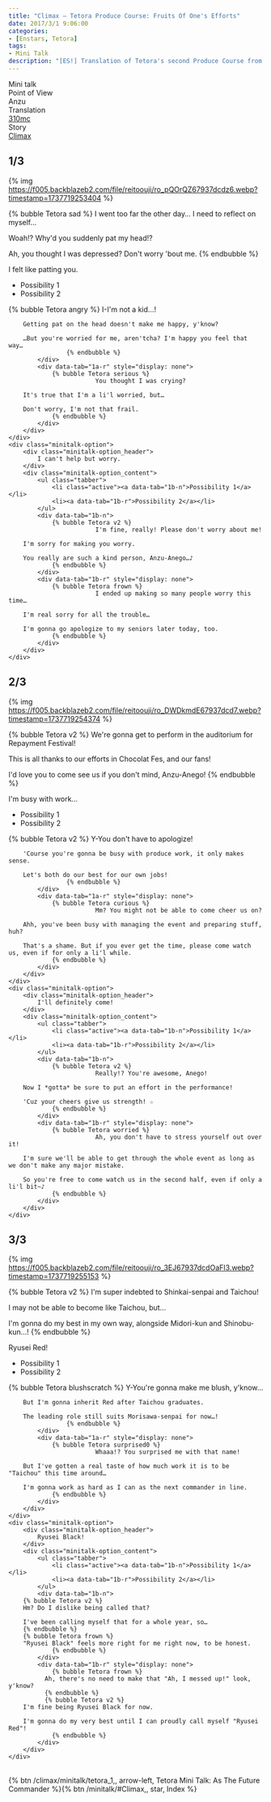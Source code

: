 ```yaml
---
title: "Climax – Tetora Produce Course: Fruits Of One's Efforts"
date: 2017/3/1 9:06:00
categories:
- [Enstars, Tetora]
tags:
- Mini Talk
description: "[ES!] Translation of Tetora's second Produce Course from Climax. From Anzu's POV."
---
```

<div class="three-wrapper" style="--storyColor:#5ac189;--storyColor-rgb:90,193,137;--storyColor-h:147.4;--storyColor-s:45.4%;--storyColor-l:55.5%;">
    <div class="info-area">
        <div class="info">
            <div class="info-item characters">
          <div class="label">
              Mini talk
          </div>
          <div class="value">
								<a href="/categories/Enstars/Tetora" character="Tetora"></a>
          </div>
            </div>
            <div class="info-item one">
          <div class="label">
              Point of View
          </div>
          <div class="value">
              Anzu
          </div>
            </div>
            <div class="info-item two">
          <div class="label">
              Translation
          </div>
          <div class="value">
              <a href="/about">310mc</a>
          </div>
            </div>
            <div class="info-item three">
          <div class="label">
             Story
          </div>
          <div class="value">
              <a href="/climax">Climax</a>
          </div>
            </div>
        </div>
    </div>
</div>

<!-- more -->
## <div mt="rare"></div> 1/3

{% img https://f005.backblazeb2.com/file/reitoouji/ro_pQOrQZ67937dcdz6.webp?timestamp=1737719253404 %}

{% bubble Tetora sad %}
I went too far the other day… I need to reflect on myself…

Woah!? Why'd you suddenly pat my head!?

Ah, you thought I was depressed? Don't worry 'bout me.
{% endbubble %}

<div class="minitalk" character="Anzu">
    <div class="minitalk-option">
        <div class="minitalk-option_header">
            I felt like patting you.
        </div>
        <div class="minitalk-option_content">
			<ul class="tabber">
				<li class="active"><a data-tab="1a-n">Possibility 1</a></li>
				<li><a data-tab="1a-r">Possibility 2</a></li>
			</ul>
			<div data-tab="1a-n">
            	{% bubble Tetora angry %}
							I-I'm not a kid…!

        Getting pat on the head doesn't make me happy, y'know?

        …But you're worried for me, aren'tcha? I'm happy you feel that way…
					{% endbubble %}
			</div>
			<div data-tab="1a-r" style="display: none">
            	{% bubble Tetora serious %}
							You thought I was crying?

        It's true that I'm a li'l worried, but…

        Don't worry, I'm not that frail.
				{% endbubble %}
			</div>
        </div>
    </div>
	<div class="minitalk-option">
        <div class="minitalk-option_header">
            I can't help but worry.
        </div>
        <div class="minitalk-option_content">
			<ul class="tabber">
				<li class="active"><a data-tab="1b-n">Possibility 1</a></li>
				<li><a data-tab="1b-r">Possibility 2</a></li>
			</ul>
			<div data-tab="1b-n">
            	{% bubble Tetora v2 %}
							I'm fine, really! Please don't worry about me!

        I'm sorry for making you worry.

        You really are such a kind person, Anzu-Anego…♪
				{% endbubble %}
			</div>
			<div data-tab="1b-r" style="display: none">
            	{% bubble Tetora frown %}
							I ended up making so many people worry this time…

        I'm real sorry for all the trouble…

        I'm gonna go apologize to my seniors later today, too.
				{% endbubble %}
			</div>
        </div>
    </div>
</div>

## <div mt="rare"></div> 2/3

{% img https://f005.backblazeb2.com/file/reitoouji/ro_DWDkmdE67937dcd7.webp?timestamp=1737719254374 %}

{% bubble Tetora v2 %}
We're gonna get to perform in the auditorium for Repayment Festival!

This is all thanks to our efforts in Chocolat Fes, and our fans!

I'd love you to come see us if you don't mind, Anzu-Anego!
{% endbubble %}

<div class="minitalk" character="Anzu">
    <div class="minitalk-option">
        <div class="minitalk-option_header">
            I'm busy with work…
        </div>
        <div class="minitalk-option_content">
			<ul class="tabber">
				<li class="active"><a data-tab="1a-n">Possibility 1</a></li>
				<li><a data-tab="1a-r">Possibility 2</a></li>
			</ul>
			<div data-tab="1a-n">
            	{% bubble Tetora v2 %}
							Y-You don't have to apologize!

        'Course you're gonna be busy with produce work, it only makes sense.

        Let's both do our best for our own jobs!
					{% endbubble %}
			</div>
			<div data-tab="1a-r" style="display: none">
            	{% bubble Tetora curious %}
							Mm? You might not be able to come cheer us on?

        Ahh, you've been busy with managing the event and preparing stuff, huh?

        That's a shame. But if you ever get the time, please come watch us, even if for only a li'l while.
				{% endbubble %}
			</div>
        </div>
    </div>
	<div class="minitalk-option">
        <div class="minitalk-option_header">
            I'll definitely come!
        </div>
        <div class="minitalk-option_content">
			<ul class="tabber">
				<li class="active"><a data-tab="1b-n">Possibility 1</a></li>
				<li><a data-tab="1b-r">Possibility 2</a></li>
			</ul>
			<div data-tab="1b-n">
            	{% bubble Tetora v2 %}
							Really!? You're awesome, Anego!

        Now I *gotta* be sure to put an effort in the performance!

        'Cuz your cheers give us strength! ☆
				{% endbubble %}
			</div>
			<div data-tab="1b-r" style="display: none">
            	{% bubble Tetora worried %}
							Ah, you don't have to stress yourself out over it!

        I'm sure we'll be able to get through the whole event as long as we don't make any major mistake.

        So you're free to come watch us in the second half, even if only a li'l bit~♪
				{% endbubble %}
			</div>
        </div>
    </div>
</div>

## <div mt="rare"></div> 3/3

{% img https://f005.backblazeb2.com/file/reitoouji/ro_3EJ67937dcdOaFI3.webp?timestamp=1737719255153 %}

{% bubble Tetora v2 %}
I'm super indebted to Shinkai-senpai and Taichou!

I may not be able to become like Taichou, but…

I'm gonna do my best in my own way, alongside Midori-kun and Shinobu-kun…!
{% endbubble %}

<div class="minitalk" character="Anzu">
    <div class="minitalk-option">
        <div class="minitalk-option_header">
            Ryusei Red!
        </div>
        <div class="minitalk-option_content">
			<ul class="tabber">
				<li class="active"><a data-tab="1a-n">Possibility 1</a></li>
				<li><a data-tab="1a-r">Possibility 2</a></li>
			</ul>
			<div data-tab="1a-n">
            	{% bubble Tetora blushscratch %}
							Y-You're gonna make me blush, y'know…

        But I'm gonna inherit Red after Taichou graduates.

        The leading role still suits Morisawa-senpai for now…!
					{% endbubble %}
			</div>
			<div data-tab="1a-r" style="display: none">
            	{% bubble Tetora surprised0 %}
							Whaaa!? You surprised me with that name!

        But I've gotten a real taste of how much work it is to be "Taichou" this time around…

        I'm gonna work as hard as I can as the next commander in line.
				{% endbubble %}
			</div>
        </div>
    </div>
	<div class="minitalk-option">
        <div class="minitalk-option_header">
            Ryusei Black!
        </div>
        <div class="minitalk-option_content">
			<ul class="tabber">
				<li class="active"><a data-tab="1b-n">Possibility 1</a></li>
				<li><a data-tab="1b-r">Possibility 2</a></li>
			</ul>
			<div data-tab="1b-n">
        {% bubble Tetora v2 %}
        Hm? Do I dislike being called that?

        I've been calling myself that for a whole year, so…
        {% endbubble %}
        {% bubble Tetora frown %}
        "Ryusei Black" feels more right for me right now, to be honest.
				{% endbubble %}
			</div>
			<div data-tab="1b-r" style="display: none">
            	{% bubble Tetora frown %}
              Ah, there's no need to make that "Ah, I messed up!" look, y'know?
              {% endbubble %}
              {% bubble Tetora v2 %}
        I'm fine being Ryusei Black for now.

        I'm gonna do my very best until I can proudly call myself "Ryusei Red"!
				{% endbubble %}
			</div>
        </div>
    </div>
</div>
<br>
<div toc>{% btn /climax/minitalk/tetora_1,, arrow-left, Tetora Mini Talk: As The Future Commander %}{% btn /minitalk/#Climax,, star, Index %}</div>
